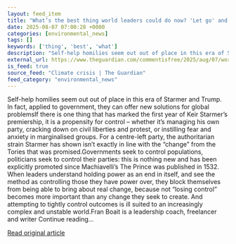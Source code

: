 ```yaml
---
layout: feed_item
title: "What’s the best thing world leaders could do now? 'Let go' and 'embrace uncertainty' | Fran Boait"
date: 2025-08-07 07:00:28 +0000
categories: [environmental_news]
tags: []
keywords: ['thing', 'best', 'what']
description: "Self-help homilies seem out out of place in this era of Starmer and Trump"
external_url: https://www.theguardian.com/commentisfree/2025/aug/07/world-leaders-keir-starmer-donald-trump-self-help
is_feed: true
source_feed: "Climate crisis | The Guardian"
feed_category: "environmental_news"
---
```


Self-help homilies seem out out of place in this era of Starmer and Trump. In fact, applied to government, they can offer new solutions for global problemsIf there is one thing that has marked the first year of Keir Starmer’s premiership, it is a propensity for control – whether it’s managing his own party, cracking down on civil liberties and protest, or instilling fear and anxiety in marginalised groups. For a centre-left party, the authoritarian strain Starmer has shown isn’t exactly in line with the “change” from the Tories that was promised.Governments seek to control populations, politicians seek to control their parties: this is nothing new and has been explicitly promoted since Machiavelli’s The Prince was published in 1532. When leaders understand holding power as an end in itself, and see the method as controlling those they have power over, they block themselves from being able to bring about real change, because not “losing control” becomes more important than any change they seek to create. And attempting to tightly control outcomes is ill suited to an increasingly complex and unstable world.Fran Boait is a leadership coach, freelancer and writer Continue reading...

[Read original article](https://www.theguardian.com/commentisfree/2025/aug/07/world-leaders-keir-starmer-donald-trump-self-help)
